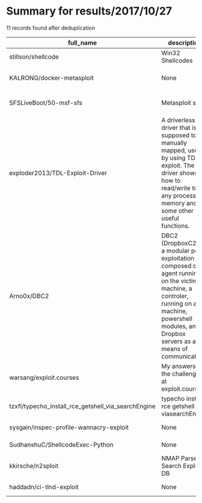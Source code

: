
# Summary for results/2017/10/27
    
11 records found after deduplication

| full_name | description | html_url | matched_list | matched_count | pushed_at | size | stargazers_count | language | forks_count | vul_ids |
|-----------------------------------------------------|-----------------------------------------------------------------------------------------------------------------------------------------------------------------------------------------------------------------------|------------------------------------------------------------------------|----------------------------------|-----------------|---------------------------|--------|--------------------|------------|---------------|-----------|
| stillson/shellcode | Win32 Shellcodes | https://github.com/stillson/shellcode | ['shellcode'] | 1 | 2017-10-27 20:26:07+00:00 | 29 | 10 | Assembly | 8 | [] |
| KALRONG/docker-metasploit | None | https://github.com/KALRONG/docker-metasploit | ['metasploit module OR payload'] | 1 | 2017-10-27 18:08:33+00:00 | 3 | 2 | | 0 | [] |
| SFSLiveBoot/50-msf-sfs | Metasploit sfs | https://github.com/SFSLiveBoot/50-msf-sfs | ['metasploit module OR payload'] | 1 | 2017-10-27 07:47:44+00:00 | 1 | 0 | Shell | 0 | [] |
| exploder2013/TDL-Exploit-Driver | A driverless driver that is supposed to be manually mapped, usually by using TDL exploit. The driver shows how to read/write to any process memory and some other useful functions. | https://github.com/exploder2013/TDL-Exploit-Driver | ['exploit'] | 1 | 2017-10-27 22:41:33+00:00 | 32 | 19 | C | 18 | [] |
| Arno0x/DBC2 | DBC2 (DropboxC2) is a modular post-exploitation tool, composed of an agent running on the victim's machine, a controler, running on any machine, powershell modules, and Dropbox servers as a means of communication. | https://github.com/Arno0x/DBC2 | ['exploit'] | 1 | 2017-10-27 07:39:02+00:00 | 4665 | 242 | PowerShell | 79 | [] |
| warsang/exploit.courses | My answers to the challenges at exploit.courses | https://github.com/warsang/exploit.courses | ['exploit'] | 1 | 2017-10-27 13:42:14+00:00 | 22 | 0 | Assembly | 0 | [] |
| tzxfl/typecho_install_rce_getshell_via_searchEngine | typecho install rce getshell viasearchEngine | https://github.com/tzxfl/typecho_install_rce_getshell_via_searchEngine | ['rce'] | 1 | 2017-10-27 08:27:29+00:00 | 152 | 3 | Python | 1 | [] |
| sysgain/inspec-profile-wannacry-exploit | None | https://github.com/sysgain/inspec-profile-wannacry-exploit | ['exploit'] | 1 | 2017-10-27 09:36:45+00:00 | 7 | 0 | Ruby | 0 | [] |
| SudhanshuC/ShellcodeExec-Python | None | https://github.com/SudhanshuC/ShellcodeExec-Python | ['shellcode'] | 1 | 2017-10-27 16:19:34+00:00 | 1 | 0 | Python | 1 | [] |
| kkirsche/n2sploit | NMAP Parser to Search Exploit-DB | https://github.com/kkirsche/n2sploit | ['exploit', 'sploit'] | 2 | 2017-10-27 20:12:08+00:00 | 16 | 1 | Go | 1 | [] |
| haddadn/ci-tlnd-exploit | None | https://github.com/haddadn/ci-tlnd-exploit | ['exploit'] | 1 | 2017-10-27 20:02:31+00:00 | 0 | 0 | | 0 | [] |
